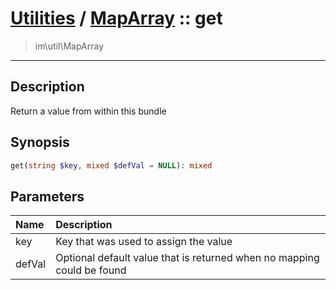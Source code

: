 # [Utilities](util.md) / [MapArray](util-MapArray.md) :: get
 > im\util\MapArray
____

## Description
Return a value from within this bundle

## Synopsis
```php
get(string $key, mixed $defVal = NULL): mixed
```

## Parameters
| Name | Description |
| :--- | :---------- |
| key | Key that was used to assign the value |
| defVal | Optional default value that is returned when no mapping could be found |
